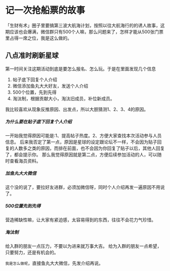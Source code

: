 # 记一次抢船票的故事
「生财有术」圈子里要搞第三波大航海计划，按照以往大航海行的的诱人故事，这期应该也会爆满，微信群只有500个人嘛，那么问题来了，怎样才能从500张门票里占得一席之位，我是这么做的。
## 八点准时刷新星球
第一时间关注这期活动到底是要怎么报名、怎么玩。于是在里面发现几个信息
1. 帖子底下回复个人介绍
2. 微信添加鱼丸大大好友，发送个人介绍
3. 500个位置，先到先得
4. 淘汰制，根据贡献大小，淘汰旧成员，补位新成员。

我比较喜欢从现象反推原因、出发点，所以大胆猜测1、2、3、4的原因。
##### 为什么要在贴子底下回复个人介绍
一开始我觉得原因可能是:1、提高帖子热度。2、方便大家查找本次活动参与人员信息。
后来我否定了第一点，原因是星球的设定跟论坛不一样，不会因为贴子回复的人数多之类的原因，而排在前面，也不会因为你回复了贴子以后，其他人回复了，都会提示你。
那么我觉得原因就是第二点，方便后续参加活动的人，可以随时查看海员资料。
##### 加鱼丸大大微信
这个没的说了，要拉好友进群，必须加微信呀，同时个人介绍再发一遍原因不用说了。
##### 500位置先到先得
营造稀缺性嘛，让大家有紧迫感，太容易得到的东西，往往不会花力气珍惜。
##### 淘汰制
给入群的朋友一点压力，不要以为进来就万事大吉。
给为入群的朋友一点希望，只要努力，还是有机会的。

`我是怎么做呢`，直接鱼丸大大微信，先发介绍再说。